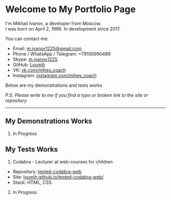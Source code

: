# Welcome to My Portfolio Page
I'm Mikhail Ivanov, a developer from Moscow.  
I was born on April 2, 1996. In development since 2017.
  
You can contact me:
- Email: m.ivanov1225@gmail.com
- Phone / WhatsApp / Telegram: +79105990489
- Skype: [m.ivanov1225](https://join.skype.com/invite/hEuh3DS9FeGF)
- GitHub: [Lyumih](https://github.com/Lyumih)
- VK: [vk.com/mihey_coach](https://vk.com/mihey_coach)
- Instagram: [instagram.com/mihey_coach](https://www.instagram.com/mihey_coach/)

Below are my demonstrations and tests works

*P.S. Please write to me if you find a typo or broken link to the site or repository*

---

## My Demonstrations Works
1. In Progress

## My Tests Works
1. Codabra - Lecturer at web-courses for children
- Repository: [tested-codabra-web](https://github.com/Lyumih/tested-codabra-web)
- Site: [lyumih.github.io/tested-codabra-web/](https://lyumih.github.io/tested-codabra-web/)
- Stack: HTML, CSS

2. In Progress

